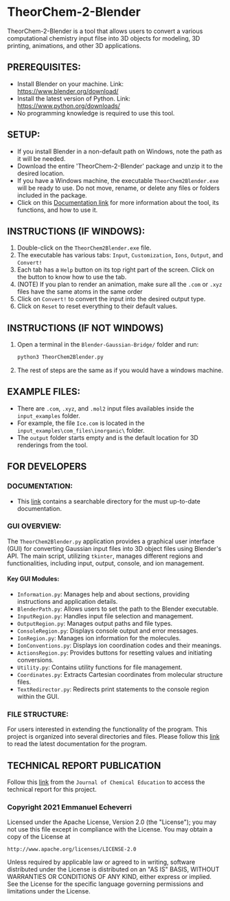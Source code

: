 ﻿# TheorChem-2-Blender

TheorChem-2-Blender is a tool that allows users to convert a various computational chemistry input filse into 3D objects for modeling, 3D printing, animations, and other 3D applications.

## PREREQUISITES:
- Install Blender on your machine. Link: https://www.blender.org/download/
- Install the latest version of Python. Link: https://www.python.org/downloads/
- No programming knowledge is required to use this tool.

## SETUP:
- If you install Blender in a non-default path on Windows, note the path as it will be needed.
- Download the entire 'TheorChem-2-Blender' package and unzip it to the desired location.
- If you have a Windows machine, the executable `TheorChem2Blender.exe` will be ready to use. Do not move, rename, or delete any files or folders included in the package.
- Click on this [Documentation link](https://gaussian-2-blender.readthedocs.io/en/latest/index.html) for more information about the tool, its functions, and how to use it.

## INSTRUCTIONS (IF WINDOWS):
1. Double-click on the `TheorChem2Blender.exe` file.
2. The executable has various tabs: `Input`, `Customization`, `Ions`, `Output`, and `Convert!` 
2. Each tab has a `Help` button on its top right part of the screen. Click on the button to know how to use the tab.
3. (NOTE) If you plan to render an animation, make sure all the `.com` or `.xyz` files have the same atoms in the same order
7. Click on `Convert!` to convert the input into the desired output type.
8. Click on `Reset` to reset everything to their default values.

## INSTRUCTIONS (IF NOT WINDOWS)
1. Open a terminal in the `Blender-Gaussian-Bridge/` folder and run:
   ```bash
   python3 TheorChem2Blender.py
    ```
2. The rest of steps are the same as if you would have a windows machine.

## EXAMPLE FILES:
- There are `.com`, `.xyz`, and `.mol2` input files availables inside the `input_examples` folder. 
- For example, the file `Ice.com` is located in the `input_examples\com_files\inorganic\` folder.
- The `output` folder starts empty and is the default location for 3D renderings from the tool.

## FOR DEVELOPERS

### DOCUMENTATION:
- This [link](https://gaussian-2-blender.readthedocs.io/en/latest/index.html) contains a searchable directory for the must up-to-date documentation.

### GUI OVERVIEW:
The `TheorChem2Blender.py` application provides a graphical user interface (GUI) for converting Gaussian input files into 3D object files using Blender's API. The main script, utilizing `tkinter`, manages different regions and functionalities, including input, output, console, and ion management.

#### Key GUI Modules:
- `Information.py`: Manages help and about sections, providing instructions and application details.
- `BlenderPath.py`: Allows users to set the path to the Blender executable.
- `InputRegion.py`: Handles input file selection and management.
- `OutputRegion.py`: Manages output paths and file types.
- `ConsoleRegion.py`: Displays console output and error messages.
- `IonRegion.py`: Manages ion information for the molecules.
- `IonConventions.py`: Displays ion coordination codes and their meanings.
- `ActionsRegion.py`: Provides buttons for resetting values and initiating conversions.
- `Utility.py`: Contains utility functions for file management.
- `Coordinates.py`: Extracts Cartesian coordinates from molecular structure files.
- `TextRedirector.py`: Redirects print statements to the console region within the GUI.

### FILE STRUCTURE:
For users interested in extending the functionality of the program. This project is organized into several directories and files. Please follow this [link](https://gaussian-2-blender.readthedocs.io/en/latest/index.html) to read the latest documentation for the program.


## TECHNICAL REPORT PUBLICATION
Follow this [link](https://doi.org/10.1021/acs.jchemed.1c00515) from the `Journal of Chemical Education` to access the technical report for this project. 
    

### Copyright 2021 Emmanuel Echeverri

Licensed under the Apache License, Version 2.0 (the "License");
you may not use this file except in compliance with the License.
You may obtain a copy of the License at

    http://www.apache.org/licenses/LICENSE-2.0

Unless required by applicable law or agreed to in writing, software
distributed under the License is distributed on an "AS IS" BASIS,
WITHOUT WARRANTIES OR CONDITIONS OF ANY KIND, either express or implied.
See the License for the specific language governing permissions and
limitations under the License.

